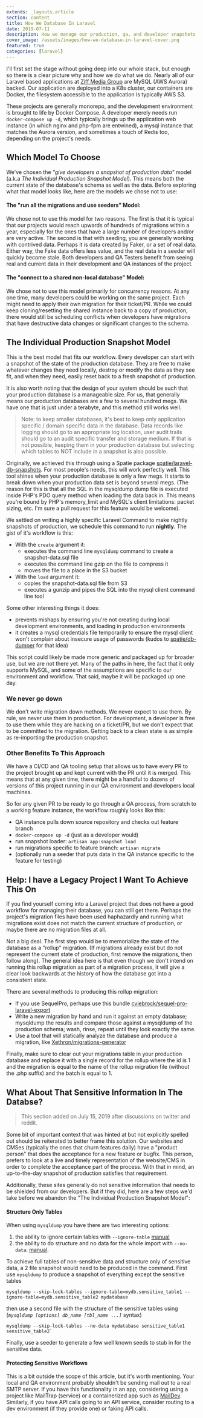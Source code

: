 ```yaml
---
extends: _layouts.article
section: content
title: How We Database In Laravel
date: 2019-07-11
description: How we manage our production, qa, and developer snapshots for our Laravel Projects 
cover_image: /assets/images/how-we-database-in-laravel-cover.png
featured: true
categories: [laravel]
---
```


I'll first set the stage without going deep into our whole stack, but enough so there is a clear picture why and how we do what we do.  Nearly all of our Laravel based applications at [Ziff Media Group](https://www.ziffdavis.com) are MySQL (AWS Aurora) backed.  Our application are deployed into a K8s cluster, our containers are Docker, the filesystem accessible to the application is typically AWS S3.

These projects are generally monorepo, and the development environment is brought to life by Docker Compose. A developer merely needs run `docker-compose up -d`, which typically brings up the application web instance (in which nginx and php-fpm are entwined), a mysql instance that matches the Aurora version, and sometimes a touch of Redis too, depending on the project's needs.

## Which Model To Choose

We've chosen the *"give developers a snapshot of production data"* model (a.k.a *The Individual Production Snapshot Model*). This means both the current state of the database's schema as well as the data. Before exploring what that model looks like, here are the models we chose not to use:

#### The "run all the migrations and use seeders" Model:

We chose not to use this model for two reasons.  The first is that it is typical that our projects would reach upwards of hundreds of migrations within a year, especially for the ones that have a large number of developers and/or are very active.  The second is that with seeding, you are generally working with contrived data.  Perhaps it is data created by Faker, or a set of real data. Either way, the Fake data offers less value, and the real data in a seeder will quickly become stale.  Both developers and QA Testers benefit from seeing real and current data in their development and QA instances of the project.

#### The "connect to a shared non-local database" Model:

We chose not to use this model primarily for concurrency reasons.  At any one time, many developers could be working on the same project.  Each might need to apply their own migration for their ticket/PR.  While we could keep cloning/resetting the shared instance back to a copy of production, there would still be scheduling conflicts when developers have migrations that have destructive data changes or significant changes to the schema.

## The Individual Production Snapshot Model

This is the best model that fits our workflow. Every developer can start with a snapshot of the state of the production database. They are free to make whatever changes they need locally, destroy or modify the data as they see fit, and when they need, easily reset back to a fresh snapshot of production.

It is also worth noting that the design of your system should be such that your production database is a manageable size.  For us, that generally means our production databases are a few to several hundred megs. We have one that is just under a terabyte, and this method still works well.

> Note: to keep smaller databases, it's best to keep only application specific / domain specific data in the database. Data records like logging should go to an appropriate log location, user audit trails should go to an audit specific transfer and storage medium.  If that is not possible, keeping them in your production database but selecting which tables to NOT include in a snapshot is also possible.

Originally, we achieved this through using a Spatie package [spatie/laravel-db-snapshots](https://github.com/spatie/laravel-db-snapshots). For most people's needs, this will work perfectly well. This tool shines when your production database is only a few megs.  It starts to break down when your production data set is beyond several megs. (The reason for this is that all the SQL in the mysqldump dump file is executed inside PHP's PDO query method when loading the data back in. This means you're bound by PHP's memory_limit and MySQL's client limitations: packet sizing, etc. I'm sure a pull request for this feature would be welcome).

We settled on writing a highly specific Laravel Command to make nightly snapshots of production, we schedule this command to run **nightly**.  The gist of it's workflow is this:

- With the `create` argument it:
    - executes the command line `mysqldump` command to create a snapshot-data.sql file
    - executes the command line gzip on the file to compress it
    - moves the file to a place in the S3 bucket
- With the `load` argument it:
    - copies the snapshot-data.sql file from S3
    - executes a gunzip and pipes the SQL into the mysql client command line tool

Some other interesting things it does:

- prevents mishaps by ensuring you're not creating during local development environments, and loading in production environments
- it creates a mysql credentials file temporarily to ensure the mysql client won't complain about insecure usage of passwords (kudos to [spatie/db-dumper](https://github.com/spatie/db-dumper) for that idea)

<script src="https://gist.github.com/ralphschindler/f29eba49eed76d384210a59daf900020.js"></script>

This script could likely be made more generic and packaged up for broader use, but we are not there yet. Many of the paths in here, the fact that it only supports MySQL, and some of the assumptions are specific to our environment and workflow. That said, maybe it will be packaged up one day.

### We never go down

We don't write migration down methods. We never expect to use them. By rule, we never use them in production.  For development, a developer is free to use them while they are hacking on a ticket/PR, but we don't expect that to be committed to the migration.  Getting back to a clean state is as simple as re-importing the production snapshot.

### Other Benefits To This Approach

We have a CI/CD and QA tooling setup that allows us to have every PR to the project brought up and kept current with the PR until it is merged.  This means that at any given time, there might be a handful to dozens of versions of this project running in our QA environment and developers local machines.

So for any given PR to be ready to go through a QA process, from scratch to a working feature instance, the workflow roughly looks like this:

- QA instance pulls down source repository and checks out feature branch
- `docker-compose up -d` (just as a developer would)
- run snapshot loader: `artisan app:snapshot load`
- run migrations specific to feature branch: `artisan migrate`
- (optionally run a seeder that puts data in the QA instance specific to the feature for testing)

## Help: I have a Legacy Project I Want To Achieve This On

If you find yourself coming into a Laravel project that does not have a good workflow for managing their database, you can still get there.  Perhaps the project's migration files have been used haphazardly and running what migrations exist does not match the current structure of production, or maybe there are no migration files at all.

Not a big deal. The first step would be to memorialize the state of the database as a "rollup" migration. (If migrations already exist but do not represent the current state of production, first remove the migrations, then follow along).  The general idea here is that even though we don't intend on running this rollup migration as part of a migration process, it will give a clear look backwards at the history of how the database got into a consistent state.

There are several methods to producing this rollup migration:

- If you use SequelPro, perhaps use this bundle [cviebrock/sequel-pro-laravel-export](https://github.com/cviebrock/sequel-pro-laravel-export)
- Write a new migration by hand and run it against an empty database; mysqldump the results and compare those against a mysqldump of the production schema; wash, rinse, repeat until they look exactly the same.
- Use a tool that will statically analyze the database and produce a migration, like [Xethron/migrations-generator](https://github.com/Xethron/migrations-generator)

Finally, make sure to clear out your migrations table in your production database and replace it with a single record for the rollup where the id is 1 and the migration is equal to the name of the rollup migration file (without the .php suffix) and the batch is equal to 1.

## What About That Sensitive Information In The Databse?

> This section added on July 15, 2019 after discussions on twitter and reddit.

Some bit of important context that was hinted at but not explicitly spelled out should be reiterated to better frame this solution.  Our websites and CMSes (typically the ones that churn features daily) have a "product person" that does the acceptance for a new feature or bugfix. This person, prefers to look at a live and timely representation of the website/CMS in order to complete the acceptance part of the process.  With that in mind, an up-to-the-day snapshot of production satisfies that requirement.

Additionally, these sites generally do not sensitive information that needs to be shielded from our developers.  But if they did, here are a few steps we'd take before we abandon the "The Individual Production Snapshot Model":

#### Structure Only Tables

When using `mysqldump` you have there are two interesting options: 

1. the ability to ignore certain tables with `--ignore-table` [manual](https://dev.mysql.com/doc/refman/8.0/en/mysqldump.html#option_mysqldump_ignore-table)
2. the ability to do structure and no data for the whole import with `--no-data`: [manual](https://dev.mysql.com/doc/refman/8.0/en/mysqldump.html#option_mysqldump_no-data).

To achieve full tables of non-sensitive data and structure only of sensitive data, a 2 file snapshot would need to be produced in the command. First use `mysqldump` to produce a snapshot of everything except the sensitive tables

    mysqldump --skip-lock-tables --ignore-table=mydb.sensitive_table1 --ignore-table=mydb.sensitive_table2 mydatabase

then use a second file with the structure of the sensitive tables using (*`mysqldump [options] db_name [tbl_name ...]`* syntax) 

    mysqldump --skip-lock-tables --no-data mydatabase sensitive_table1 sensitive_table2`
    
Finally, use a seeder to generate a few well known seeds to stub in for the sensitive data.

#### Protecting Sensitive Workflows

This is a bit outside the scope of this article, but it's worth mentioning. Your local and QA environment probably shouldn't be sending mail out to a real SMTP server. If you have this functionality in an app, considering using a project like MailTrap (service) or a containerized app such as [MailDev](https://hub.docker.com/r/djfarrelly/maildev/).  Similarly, if you have API calls going to an API service, consider routing to a dev environment (if they provide one) or faking API calls.